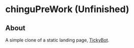 # chinguPreWork (Unfinished)

## About
A simple clone of a static landing page, [TickyBot](https://tickybott.herokuapp.com/). 
